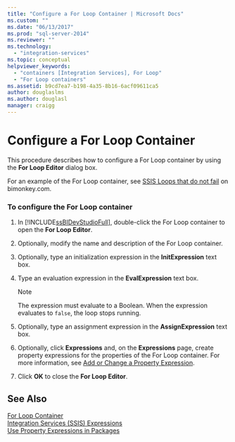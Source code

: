 ```yaml
---
title: "Configure a For Loop Container | Microsoft Docs"
ms.custom: ""
ms.date: "06/13/2017"
ms.prod: "sql-server-2014"
ms.reviewer: ""
ms.technology: 
  - "integration-services"
ms.topic: conceptual
helpviewer_keywords: 
  - "containers [Integration Services], For Loop"
  - "For Loop containers"
ms.assetid: b9cd7ea7-b198-4a35-8b16-6acf09611ca5
author: douglaslms
ms.author: douglasl
manager: craigg
---
```

# Configure a For Loop Container
  This procedure describes how to configure a For Loop container by using the **For Loop Editor** dialog box.  
  
 For an example of the For Loop container, see [SSIS Loops that do not fail](https://go.microsoft.com/fwlink/?LinkId=240295) on bimonkey.com.  
  
### To configure the For Loop container  
  
1.  In [!INCLUDE[ssBIDevStudioFull](../includes/ssbidevstudiofull-md.md)], double-click the For Loop container to open the **For Loop Editor**.  
  
2.  Optionally, modify the name and description of the For Loop container.  
  
3.  Optionally, type an initialization expression in the **InitExpression** text box.  
  
4.  Type an evaluation expression in the **EvalExpression** text box.  
  
    > [!NOTE]  
    >  The expression must evaluate to a Boolean. When the expression evaluates to `false`, the loop stops running.  
  
5.  Optionally, type an assignment expression in the **AssignExpression** text box.  
  
6.  Optionally, click **Expressions** and, on the **Expressions** page, create property expressions for the properties of the For Loop container. For more information, see [Add or Change a Property Expression](expressions/add-or-change-a-property-expression.md).  
  
7.  Click **OK** to close the **For Loop Editor**.  
  
## See Also  
 [For Loop Container](control-flow/for-loop-container.md)   
 [Integration Services &#40;SSIS&#41; Expressions](expressions/integration-services-ssis-expressions.md)   
 [Use Property Expressions in Packages](expressions/use-property-expressions-in-packages.md)  
  
  
